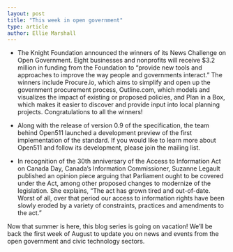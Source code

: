 ```yaml
---
layout: post
title: "This week in open government"
type: article
author: Ellie Marshall
---
```

- The Knight Foundation announced the winners of its News Challenge on Open Government. Eight businesses and nonprofits will receive $3.2 million in funding from the Foundation to “provide new tools and approaches to improve the way people and governments interact.” The winners include Procure.io, which aims to simplify and open up the government procurement process, Outline.com, which models and visualizes the impact of existing or proposed policies, and Plan in a Box, which makes it easier to discover and provide input into local planning projects. Congratulations to all the winners!  

- Along with the release of version 0.9 of the specification, the team behind Open511 launched a development preview of the first implementation of the standard. If you would like to learn more about Open511 and follow its development, please join the mailing list.

- In recognition of the 30th anniversary of the Access to Information Act on Canada Day, Canada’s Information Commissioner, Suzanne Legault published an opinion piece arguing that Parliament ought to be covered under the Act, among other proposed changes to modernize of the legislation. She explains, “The act has grown tired and out-of-date. Worst of all, over that period our access to information rights have been slowly eroded by a variety of constraints, practices and amendments to the act.”

Now that summer is here, this blog series is going on vacation! We’ll be back the first week of August to update you on news and events from the open government and civic technology sectors.
